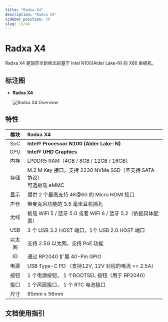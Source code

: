 ```yaml
---
title: "Radxa X4"
description: "Radxa X4"
sidebar_position: 30
slug: /x/x4
---
```


# Radxa X4

Radxa X4 是瑞莎全新推出的基于 Intel N100(Alder Lake-N) 的 X86 单板机。

## 标注图

- **Radxa X4**

  ![Radxa X4 Overview](/img/x/x4/radxa_x4_ports.webp)

## 特性

|  模块  | Radxa X4                                                                  |
| :----: | :------------------------------------------------------------------------ |
|  SoC   | **Intel® Processor N100 (Alder Lake-N)**                                 |
|  GPU   | **Intel® UHD Graphics**                                                  |
|  内存  | LPDDR5 RAM（4GB / 8GB / 12GB / 16GB）                                     |
|  存储  | M.2 M Key 接口，支持 2230 NVMe SSD（不支持 SATA 协议）<br/> 可选板载 eMMC |
|  显示  | 提供 2 个最高支持 4K@60 的 Micro HDMI 接口                                |
|  声音  | 带麦克风功能的 3.5 毫米耳机插孔                                           |
|  无线  | 板载 WiFi 5 / 蓝牙 5.0 或者 WiFi 6 / 蓝牙 5.2（依据具体配置）             |
|  USB   | 3 个 USB 3.2 HOST 端口，1个 USB 2.0 HOST 端口                             |
| 以太网 | 支持 2.5G 以太网，支持 PoE 功能                                           |
|   IO   | 通过 RP2040 扩展 40-Pin GPIO                                              |
|  电源  | USB Type-C PD （支持12V, 12V 对应的电流 >= 2.5A）                         |
|  按钮  | 1 个电源按钮， 1 个BOOTSEL 按钮（用于 RP2040）                            |
|  接口  | 1 个风扇接口， 1 个 RTC 电池接口                                          |
|  尺寸  | 85mm x 56mm                                                               |

## 文档使用指引

<DocCardList />
